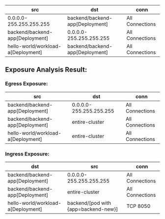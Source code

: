 | src | dst | conn |
|-----|-----|------|
| 0.0.0.0-255.255.255.255 | backend/backend-app[Deployment] | All Connections |
| backend/backend-app[Deployment] | 0.0.0.0-255.255.255.255 | All Connections |
| hello-world/workload-a[Deployment] | backend/backend-app[Deployment] | All Connections |
## Exposure Analysis Result:
### Egress Exposure:
| src | dst | conn |
|-----|-----|------|
| backend/backend-app[Deployment] | 0.0.0.0-255.255.255.255 | All Connections |
| backend/backend-app[Deployment] | entire-cluster | All Connections |
| hello-world/workload-a[Deployment] | entire-cluster | All Connections |

### Ingress Exposure:
| dst | src | conn |
|-----|-----|------|
| backend/backend-app[Deployment] | 0.0.0.0-255.255.255.255 | All Connections |
| backend/backend-app[Deployment] | entire-cluster | All Connections |
| hello-world/workload-a[Deployment] | backend/[pod with {app=backend-new}] | TCP 8050 |
